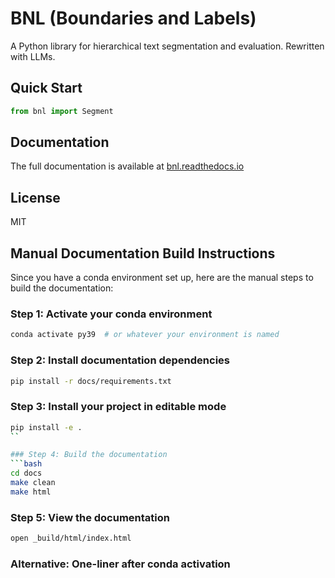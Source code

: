 # BNL (Boundaries and Labels)

A Python library for hierarchical text segmentation and evaluation.
Rewritten with LLMs.

## Quick Start

```python
from bnl import Segment
```

## Documentation

The full documentation is available at [bnl.readthedocs.io](https://bnl.readthedocs.io)

## License

MIT

## Manual Documentation Build Instructions

Since you have a conda environment set up, here are the manual steps to build the documentation:

### Step 1: Activate your conda environment
```bash
conda activate py39  # or whatever your environment is named
```

### Step 2: Install documentation dependencies
```bash
pip install -r docs/requirements.txt
```

### Step 3: Install your project in editable mode
```bash
pip install -e .
``

### Step 4: Build the documentation
```bash
cd docs
make clean
make html
```

### Step 5: View the documentation
```bash
open _build/html/index.html
```

### Alternative: One-liner after conda activation
```bash
